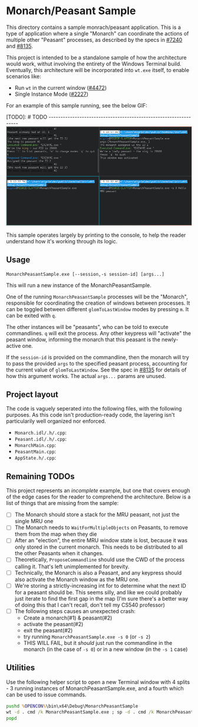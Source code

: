# Monarch/Peasant Sample

This directory contains a sample monrach/peasant application. This is a type of
application where a single "Monarch" can coordinate the actions of multiple
other "Peasant" processes, as described by the specs in [#7240] and [#8135].

This project is intended to be a standalone sample of how the architecture would
work, withut involving the entirety of the Windows Terminal build. Eventually,
this architecture will be incorporated into `wt.exe` itself, to enable scenarios
like:
* Run `wt` in the current window ([#4472])
* Single Instance Mode ([#2227])

For an example of this sample running, see the below GIF:

[TODO]: # TODO -----------------------------------------------------------------
![Gif of the MonarchPeasantSample](monarch-peasant-sample-000.gif)

This sample operates largely by printing to the console, to help the reader
understand how it's working through its logic.

## Usage

```
MonarchPeasantSample.exe [--session,-s session-id] [args...]
```

This will run a new instance of the MonarchPeasantSample.

One of the running `MonarchPeasantSample` processes will be the "Monarch",
responsible for coordinating the creation of windows between processes. It can
be toggled between different `glomToLastWindow` modes by pressing `m`. It can be
exited with `q`.

The other instances will be "peasants", who can be told to execute commandlines.
`q` will exit the process. Any other keypress will "activate" the peasant
window, informing the monarch that this peasant is the newly-active one.

If the `session-id` is provided on the commandline, then the monarch will try to
pass the provided `args` to the specified peasant process, accounting for the
current value of `glomToLastWindow`. See the spec in [#8135] for details of how
this argument works. The actual `args...` params are unused.

## Project layout

The code is vaguely seperated into the following files, with the following
purposes. As this code isn't production-ready code, the layering isn't
particularily well organized nor enforced.

* `Monarch.idl/.h/.cpp`:
* `Peasant.idl/.h/.cpp`:
* `MonarchMain.cpp`:
* `PeasantMain.cpp`:
* `AppState.h/.cpp`:

## Remaining TODOs

This project represents an _incomplete_ example, but one that covers enough of
the edge cases for the reader to comprehend the architecture. Below is a list of
things that are missing from the sample:

* [ ] The Monarch should store a stack for the MRU peasant, not just the single
  MRU one
* [ ] The Monarch needs to `WaitForMultipleObjects` on Peasants, to remove them
  from the map when they die
* [ ] After an "election", the entire MRU window state is lost, because it was
  only stored in the current monarch. This needs to be distributed to all the
  other Peasants when it changes.
* [ ] Theoretically, `ProposeCommandline` should use the CWD of the process
  calling it. That's left unimplemented for brevity.
* [ ] Technically, the Monarch is also a Peasant, and any keypress should also
  activate the Monarch window as the MRU one.
* [ ] We're storing a strictly-increasing int for to determine what the next ID
  for a peasant should be. This seems silly, and like we could probably just
  iterate to find the first gap in the map (I'm sure there's a better way of
  doing this that I can't recall, don't tell my CS540 professor)
* [ ] The following steps causes an unexpected crash:
    - Create a monarch(#1) & peasant(#2)
    - activate the peasant(#2)
    - exit the peasant(#2)
    - try running `MonarchPeasantSample.exe -s 0` (or `-s 2`)
    - THIS WILL FAIL, but it _should_ just run the commandline in the monarch
      (in the case of `-s 0`) or in a new window (in the `-s 1` case)

## Utilities

Use the following helper script to open a new Terminal window with 4 splits - 3
running instances of MonarchPeasantSample.exe, and a fourth which can be used to
issue commands.

```cmd
pushd %OPENCON%\bin\x64\Debug\MonarchPeasantSample
wt -d . cmd /k MonarchPeasantSample.exe ; sp -d . cmd /k MonarchPeasantSample.exe ; sp -d . cmd /k MonarchPeasantSample.exe ; sp -d .
popd

```

[#2227]: https://github.com/microsoft/terminal/issues/2227
[#4472]: https://github.com/microsoft/terminal/issues/4472
[#7240]: https://github.com/microsoft/terminal/pull/7240
[#8135]: https://github.com/microsoft/terminal/pull/8135
